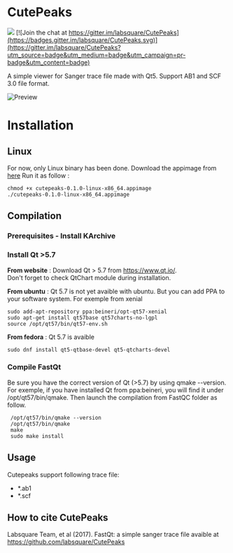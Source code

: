 # CutePeaks

![](https://travis-ci.org/labsquare/CutePeaks.svg?branch=master)
[![Join the chat at https://gitter.im/labsquare/CutePeaks](https://badges.gitter.im/labsquare/CutePeaks.svg)](https://gitter.im/labsquare/CutePeaks?utm_source=badge&utm_medium=badge&utm_campaign=pr-badge&utm_content=badge)


A simple viewer for Sanger trace file made with Qt5. 
Support AB1 and SCF 3.0 file format. 

![Preview](https://raw.githubusercontent.com/labsquare/CutePeaks/master/cutepeaks.gif)


# Installation 
## Linux 
For now, only Linux binary has been done. 
Download the appimage from [here](https://github.com/labsquare/CutePeaks/releases) 
Run it as follow : 


    chmod +x cutepeaks-0.1.0-linux-x86_64.appimage
    ./cutepeaks-0.1.0-linux-x86_64.appimage

    
## Compilation 
### Prerequisites - Install KArchive
### Install Qt >5.7

**From website** : Download Qt > 5.7 from https://www.qt.io/.   
Don't forget to check QtChart module during installation. 

**From ubuntu** : Qt 5.7 is not yet avaible with ubuntu. But you can add PPA to your software system. 
For exemple from xenial 

    sudo add-apt-repository ppa:beineri/opt-qt57-xenial
    sudo apt-get install qt57base qt57charts-no-lgpl
    source /opt/qt57/bin/qt57-env.sh

**From fedora** : Qt 5.7 is avaible

    sudo dnf install qt5-qtbase-devel qt5-qtcharts-devel 

### Compile FastQt 
Be sure you have the correct version of Qt (>5.7) by using qmake --version. For exemple, if you have installed Qt from ppa:beineri, you will find it under /opt/qt57/bin/qmake. Then launch the compilation from FastQC folder as follow.

     /opt/qt57/bin/qmake --version
     /opt/qt57/bin/qmake 
     make 
     sudo make install 

## Usage

Cutepeaks support following trace file:

- *.ab1
- *.scf

## How to cite CutePeaks 
Labsquare Team, et al (2017). FastQt: a simple sanger trace file avaible at https://github.com/labsquare/CutePeaks
